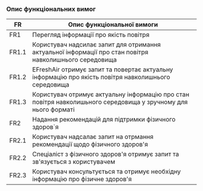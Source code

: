 ### Опис функціональних вимог
|   	FR   	|       	Опис функціональної вимоги     	|
|---------------------------------|------------------------|
|           	FR1  	          |   Перегляд інформації про якість повітря   |
|          	FR1.1           	|   Користувач надсилає запит для отримання актуальної інформації про стан повітря навколишнього середовища   |
|          	FR1.2           	|   EFreshAir отримує запит та повертає актуальну інформацію про якість повітря навколишнього середовища  |
|          	FR1.3           	|   Користувач отримує актуальну інформацію про стан повітря навколишьного середовища у зручному для нього форматі   |
|           	FR2            	|   Надання рекомендацій для підтримки фізичного здоров`я   |
|          	FR2.1           	|   Користувач надсалає запит на отрмання рекомендації щодо фізичного здоров'я   |
|          	FR2.2           	|   Спеціаліст з фізичного здоров'я отримує запит та зв'язується з користувачем    |
|          	FR2.3           	|   Користувач консультується та отримує необхідну інформацію про фізичне здоров'я   |
